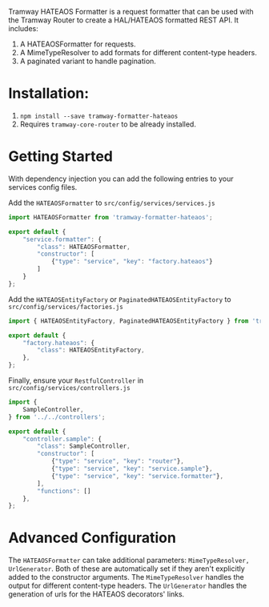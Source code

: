 Tramway HATEAOS Formatter is a request formatter that can be used with the Tramway Router to create a HAL/HATEAOS formatted REST API. It includes:

1. A HATEAOSFormatter for requests.
2. A MimeTypeResolver to add formats for different content-type headers.
3. A paginated variant to handle pagination.

# Installation:
1. `npm install --save tramway-formatter-hateaos`
2. Requires `tramway-core-router` to be already installed.

# Getting Started

With dependency injection you can add the following entries to your services config files.

Add the `HATEAOSFormatter` to `src/config/services/services.js`

```javascript
import HATEAOSFormatter from 'tramway-formatter-hateaos';

export default {
    "service.formatter": {
        "class": HATEAOSFormatter,
        "constructor": [
            {"type": "service", "key": "factory.hateaos"}
        ]
    }
};
```

Add the `HATEAOSEntityFactory` or `PaginatedHATEAOSEntityFactory` to `src/config/services/factories.js`

```javascript
import { HATEAOSEntityFactory, PaginatedHATEAOSEntityFactory } from 'tramway-formatter-hateaos';

export default {
    "factory.hateaos": {
        "class": HATEAOSEntityFactory,
    },
};
```

Finally, ensure your `RestfulController` in `src/config/services/controllers.js`

```javascript
import {
    SampleController,
} from '../../controllers';

export default {
    "controller.sample": {
        "class": SampleController,
        "constructor": [
            {"type": "service", "key": "router"},
            {"type": "service", "key": "service.sample"},
            {"type": "service", "key": "service.formatter"},
        ],
        "functions": []
    },
};
```

# Advanced Configuration

The `HATEAOSFormatter` can take additional parameters: `MimeTypeResolver, UrlGenerator`. Both of these are automatically set if they aren't explicitly added to the constructor arguments. The `MimeTypeResolver` handles the output for different content-type headers. The `UrlGenerator` handles the generation of urls for the HATEAOS decorators' links.